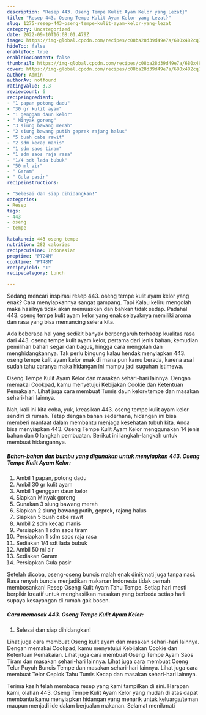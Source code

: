 ```yaml
---
description: "Resep 443. Oseng Tempe Kulit Ayam Kelor yang Lezat}"
title: "Resep 443. Oseng Tempe Kulit Ayam Kelor yang Lezat}"
slug: 1275-resep-443-oseng-tempe-kulit-ayam-kelor-yang-lezat
category: Uncategorized
date: 2022-09-10T16:08:01.479Z
image: https://img-global.cpcdn.com/recipes/c08ba28d39d49e7a/680x482cq70/443-oseng-tempe-kulit-ayam-kelor-foto-resep-utama.jpg
hideToc: false
enableToc: true
enableTocContent: false
thumbnail: https://img-global.cpcdn.com/recipes/c08ba28d39d49e7a/680x482cq70/443-oseng-tempe-kulit-ayam-kelor-foto-resep-utama.jpg
cover: https://img-global.cpcdn.com/recipes/c08ba28d39d49e7a/680x482cq70/443-oseng-tempe-kulit-ayam-kelor-foto-resep-utama.jpg
author: Admin
authorAv: notfound
ratingvalue: 3.3
reviewcount: 6
recipeingredient:
- "1 papan potong dadu"
- "30 gr kulit ayam"
- "1 genggam daun kelor"
- " Minyak goreng"
- "3 siung bawang merah"
- "2 siung bawang putih geprek rajang halus"
- "5 buah cabe rawit"
- "2 sdm kecap manis"
- "1 sdm saos tiram"
- "1 sdm saos raja rasa"
- "1/4 sdt lada bubuk"
- "50 ml air"
- " Garam"
- " Gula pasir"
recipeinstructions:

- "Selesai dan siap dihidangkan!"
categories:
- Resep
tags:
- 443
- oseng
- tempe

katakunci: 443 oseng tempe 
nutrition: 282 calories
recipecuisine: Indonesian
preptime: "PT24M"
cooktime: "PT48M"
recipeyield: "1"
recipecategory: Lunch

---
```



Sedang mencari inspirasi resep 443. oseng tempe kulit ayam kelor yang enak? Cara menyiapkannya sangat gampang. Tapi Kalau keliru mengolah maka hasilnya tidak akan memuaskan dan bahkan tidak sedap. Padahal 443. oseng tempe kulit ayam kelor yang enak selayaknya memiliki aroma dan rasa yang bisa memancing selera kita.


Ada beberapa hal yang sedikit banyak berpengaruh terhadap kualitas rasa dari 443. oseng tempe kulit ayam kelor, pertama dari jenis bahan, kemudian pemilihan bahan segar dan bagus, hingga cara mengolah dan menghidangkannya. Tak perlu bingung kalau hendak menyiapkan 443. oseng tempe kulit ayam kelor enak di mana pun kamu berada, karena asal sudah tahu caranya maka hidangan ini mampu jadi suguhan istimewa.

Oseng Tempe Kulit Ayam Kelor dan masakan sehari-hari lainnya. Dengan memakai Cookpad, kamu menyetujui Kebijakan Cookie dan Ketentuan Pemakaian. Lihat juga cara membuat Tumis daun kelor+tempe dan masakan sehari-hari lainnya.


Nah, kali ini kita coba, yuk, kreasikan 443. oseng tempe kulit ayam kelor sendiri di rumah. Tetap dengan bahan sederhana, hidangan ini bisa memberi manfaat dalam membantu menjaga kesehatan tubuh kita. Anda bisa menyiapkan 443. Oseng Tempe Kulit Ayam Kelor menggunakan 14 jenis bahan dan 0 langkah pembuatan. Berikut ini langkah-langkah untuk membuat hidangannya.

<!--inarticleads1-->

##### Bahan-bahan dan bumbu yang digunakan untuk menyiapkan 443. Oseng Tempe Kulit Ayam Kelor:

1. Ambil 1 papan, potong dadu
1. Ambil 30 gr kulit ayam
1. Ambil 1 genggam daun kelor
1. Siapkan  Minyak goreng
1. Gunakan 3 siung bawang merah
1. Siapkan 2 siung bawang putih, geprek, rajang halus
1. Siapkan 5 buah cabe rawit
1. Ambil 2 sdm kecap manis
1. Persiapkan 1 sdm saos tiram
1. Persiapkan 1 sdm saos raja rasa
1. Sediakan 1/4 sdt lada bubuk
1. Ambil 50 ml air
1. Sediakan  Garam
1. Persiapkan  Gula pasir


Setelah dicoba, oseng-oseng buncis malah enak dinikmati juga tanpa nasi. Rasa renyah buncis menjadikan makanan Indonesia tidak pernah membosankan! Resep Oseng Kulit Ayam Tahu Tempe. Setiap hari mesti berpikir kreatif untuk menghasilkan masakan yang berbeda setiap hari supaya kesayangan di rumah gak bosen. 

<!--inarticleads2-->

##### Cara memasak 443. Oseng Tempe Kulit Ayam Kelor:


1. Selesai dan siap dihidangkan!

Lihat juga cara membuat Oseng kulit ayam dan masakan sehari-hari lainnya. Dengan memakai Cookpad, kamu menyetujui Kebijakan Cookie dan Ketentuan Pemakaian. Lihat juga cara membuat Oseng Tempe Ayam Saos Tiram dan masakan sehari-hari lainnya. Lihat juga cara membuat Oseng Telur Puyuh Buncis Tempe dan masakan sehari-hari lainnya. Lihat juga cara membuat Telor Ceplok Tahu Tumis Kecap dan masakan sehari-hari lainnya. 

Terima kasih telah membaca resep yang kami tampilkan di sini. Harapan kami, olahan 443. Oseng Tempe Kulit Ayam Kelor yang mudah di atas dapat membantu kamu menyiapkan hidangan yang menarik untuk keluarga/teman maupun menjadi ide dalam berjualan makanan. Selamat menikmati
